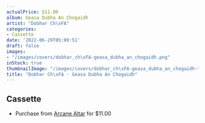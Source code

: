 ```yaml
---
actualPrice: $11.00
album: Geasa Dubha An Chogaidh
artist: "Dobhar Ch\xFA"
categories:
- Cassette
date: '2022-06-29T05:00:51'
draft: false
images:
- "/images/covers/dobhar_ch\xFA-geasa_dubha_an_chogaidh.png"
inStock: true
thumbnailImage: "/images/covers/dobhar_ch\xFA-geasa_dubha_an_chogaidh-thumb.png"
title: "Dobhar Ch\xFA - Geasa Dubha An Chogaidh"
---
```


## Cassette
* Purchase from [Arcane Altar](https://arcanealtar.bigcartel.com/product/dobhar-chu-geasa-dubha-an-chogaidh-tape) for $11.00
